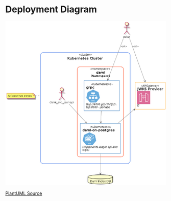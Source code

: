 # Deployment Diagram

![Orion](diagrams/daml-on-pg.png)

[PlantUML Source](diagrams/daml-on-pg.plantuml)
